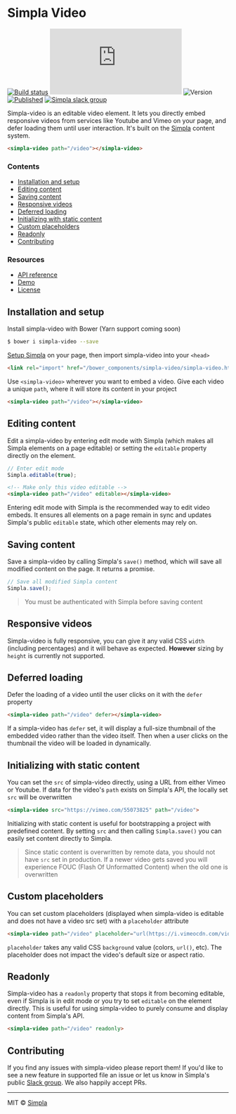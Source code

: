 # Simpla Video
[![Build status][travis-badge]][travis-url] ![Size][size-badge] ![Version][bower-badge] [![Published][webcomponents-badge]][webcomponents-url] [![Simpla slack group][slack-badge]][slack-url]

Simpla-video is an editable video element. It lets you directly embed responsive videos from services like Youtube and Vimeo on your page, and defer loading them until user interaction. It's built on the [Simpla][simpla] content system.

<!---
```
<custom-element-demo>
  <template>
    <script src="../webcomponentsjs/webcomponents-lite.js"></script>
    <link rel="import" href="simpla-video.html">

    <script src="https://unpkg.com/simpla@2.0.0"></script>
    <script>
      Simpla.init('local');
      Simpla.editable(true);
    </script>

    <style>
      simpla-video {
        max-width: 38rem;
        margin: 0 auto
      }
    </style>
    <next-code-block></next-code-block>
  </template>
</custom-element-demo>
```
-->
```html
<simpla-video path="/video"></simpla-video>
```

### Contents

- [Installation and setup](#installation-and-setup)
- [Editing content](#editing-content)
- [Saving content](#saving-content)
- [Responsive videos](#responsive-videos)
- [Deferred loading](#deferred-loading)
- [Initializing with static content](#initializing-with-static-content)
- [Custom placeholders](#custom-placeholders)
- [Readonly](#readonly)
- [Contributing](#contributing)

### Resources

- [API reference][api]
- [Demo][demo]
- [License][license]

## Installation and setup

Install simpla-video with Bower (Yarn support coming soon)

```sh
$ bower i simpla-video --save
```

[Setup Simpla][simpla-setup] on your page, then import simpla-video into your `<head>`

```html
<link rel="import" href="/bower_components/simpla-video/simpla-video.html">
```

Use `<simpla-video>` wherever you want to embed a video. Give each video a unique `path`, where it will store its content in your project

```html
<simpla-video path="/video"></simpla-video>
```

## Editing content

Edit a simpla-video by entering edit mode with Simpla (which makes all Simpla elements on a page editable) or setting the `editable` property directly on the element.

```js
// Enter edit mode
Simpla.editable(true);
```

```html
<!-- Make only this video editable -->
<simpla-video path="/video" editable></simpla-video>
```

Entering edit mode with Simpla is the recommended way to edit video embeds. It ensures all elements on a page remain in sync and updates Simpla's public `editable` state, which other elements may rely on.

## Saving content

Save a simpla-video by calling Simpla's `save()` method, which will save all modified content on the page. It returns a promise.

```js
// Save all modified Simpla content
Simpla.save();
```

> You must be authenticated with Simpla before saving content

## Responsive videos

Simpla-video is fully responsive, you can give it any valid CSS `width` (including percentages) and it will behave as expected. **However** sizing by `height` is currently not supported.

## Deferred loading

Defer the loading of a video until the user clicks on it with the `defer` property

```html
<simpla-video path="/video" defer></simpla-video>
```

If a simpla-video has `defer` set, it will display a full-size thumbnail of the embedded video rather than the video itself. Then when a user clicks on the thumbnail the video will be loaded in dynamically.

## Initializing with static content

You can set the `src` of simpla-video directly, using a URL from either Vimeo or Youtube. If data for the video's `path` exists on Simpla's API, the locally set `src` will be overwritten

```html
<simpla-video src="https://vimeo.com/55073825" path="/video">
```

Initializing with static content is useful for bootstrapping a project with predefined content. By setting `src` and then calling `Simpla.save()` you can easily set content directly to Simpla.

> Since static content is overwritten by remote data, you should not have `src` set in production. If a newer video gets saved you will experience FOUC (Flash Of Unformatted Content) when the old one is overwritten 

## Custom placeholders

You can set custom placeholders (displayed when simpla-video is editable and does not have a video src set) with a `placeholder` attribute

```html
<simpla-video path="/video" placeholder="url(https://i.vimeocdn.com/video/499134794_1280x720.jpg)">
```

`placeholder` takes any valid CSS `background` value (colors, `url()`, etc). The placeholder does not impact the video's default size or aspect ratio.

## Readonly

Simpla-video has a `readonly` property that stops it from becoming editable, even if Simpla is in edit mode or you try to set `editable` on the element directly. This is useful for using simpla-video to purely consume and display content from Simpla's API.

```html
<simpla-video path="/video" readonly>
```

## Contributing

If you find any issues with simpla-video please report them! If you'd like to see a new feature in supported file an issue or let us know in Simpla's public [Slack group][slack-url]. We also happily accept PRs. 

***

MIT © [Simpla][simpla]

[simpla]: https://www.simpla.io
[simpla-setup]: https://www.simpla.io/docs/guides/get-started

[api]: https://www.webcomponents.org/element/SimplaElements/simpla-video/page/API.md
[demo]: https://www.webcomponents.org/element/SimplaElements/simpla-video/demo/demo/index.html
[license]: https://github.com/SimplaElements/simpla-video/blob/master/LICENSE

[bower-badge]: https://img.shields.io/bower/v/simpla-video.svg
[bowerlicense-badge]: https://img.shields.io/bower/l/simpla-video.svg
[travis-badge]: https://img.shields.io/travis/SimplaElements/simpla-video.svg
[travis-url]: https://travis-ci.org/SimplaElements/simpla-video
[bowerdeps-badge]: https://img.shields.io/gemnasium/SimplaElements/simpla-video.svg
[bowerdeps-url]: https://gemnasium.com/bower/simpla-video
[size-badge]: https://badges.herokuapp.com/size/github/SimplaElements/simpla-video/master/simpla-video.html?gzip=true
[webcomponents-badge]: https://img.shields.io/badge/webcomponents.org-published-blue.svg
[webcomponents-url]: https://www.webcomponents.org/element/SimplaElements/simpla-video
[slack-badge]: http://slack.simpla.io/badge.svg
[slack-url]: https://slack.simpla.io

